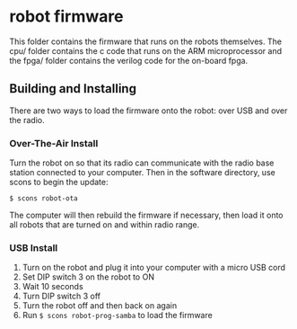 # robot firmware

This folder contains the firmware that runs on the robots themselves.  The cpu/ folder contains the c code that runs on the ARM microprocessor and the fpga/ folder contains the verilog code for the on-board fpga.


## Building and Installing

There are two ways to load the firmware onto the robot: over USB and over the radio.


### Over-The-Air Install

Turn the robot on so that its radio can communicate with the radio base station connected to your computer.  Then in the software directory, use scons to begin the update:

```
$ scons robot-ota
```

The computer will then rebuild the firmware if necessary, then load it onto all robots that are turned on and within radio range.


### USB Install

1. Turn on the robot and plug it into your computer with a micro USB cord
1. Set DIP switch 3 on the robot to ON
1. Wait 10 seconds
1. Turn DIP switch 3 off
1. Turn the robot off and then back on again
1. Run `$ scons robot-prog-samba` to load the firmware
